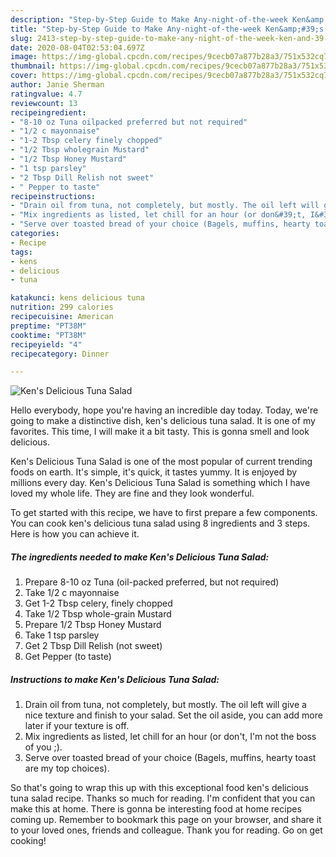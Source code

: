 ```yaml
---
description: "Step-by-Step Guide to Make Any-night-of-the-week Ken&amp;#39;s Delicious Tuna Salad"
title: "Step-by-Step Guide to Make Any-night-of-the-week Ken&amp;#39;s Delicious Tuna Salad"
slug: 2413-step-by-step-guide-to-make-any-night-of-the-week-ken-and-39-s-delicious-tuna-salad
date: 2020-08-04T02:53:04.697Z
image: https://img-global.cpcdn.com/recipes/9cecb07a877b28a3/751x532cq70/kens-delicious-tuna-salad-recipe-main-photo.jpg
thumbnail: https://img-global.cpcdn.com/recipes/9cecb07a877b28a3/751x532cq70/kens-delicious-tuna-salad-recipe-main-photo.jpg
cover: https://img-global.cpcdn.com/recipes/9cecb07a877b28a3/751x532cq70/kens-delicious-tuna-salad-recipe-main-photo.jpg
author: Janie Sherman
ratingvalue: 4.7
reviewcount: 13
recipeingredient:
- "8-10 oz Tuna oilpacked preferred but not required"
- "1/2 c mayonnaise"
- "1-2 Tbsp celery finely chopped"
- "1/2 Tbsp wholegrain Mustard"
- "1/2 Tbsp Honey Mustard"
- "1 tsp parsley"
- "2 Tbsp Dill Relish not sweet"
- " Pepper to taste"
recipeinstructions:
- "Drain oil from tuna, not completely, but mostly. The oil left will give a nice texture and finish to your salad. Set the oil aside, you can add more later if your texture is off."
- "Mix ingredients as listed, let chill for an hour (or don&#39;t, I&#39;m not the boss of you ;)."
- "Serve over toasted bread of your choice (Bagels, muffins, hearty toast are my top choices)."
categories:
- Recipe
tags:
- kens
- delicious
- tuna

katakunci: kens delicious tuna 
nutrition: 299 calories
recipecuisine: American
preptime: "PT38M"
cooktime: "PT38M"
recipeyield: "4"
recipecategory: Dinner

---
```



![Ken&#39;s Delicious Tuna Salad](https://img-global.cpcdn.com/recipes/9cecb07a877b28a3/751x532cq70/kens-delicious-tuna-salad-recipe-main-photo.jpg)

Hello everybody, hope you're having an incredible day today. Today, we're going to make a distinctive dish, ken&#39;s delicious tuna salad. It is one of my favorites. This time, I will make it a bit tasty. This is gonna smell and look delicious.

Ken&#39;s Delicious Tuna Salad is one of the most popular of current trending foods on earth. It's simple, it's quick, it tastes yummy. It is enjoyed by millions every day. Ken&#39;s Delicious Tuna Salad is something which I have loved my whole life. They are fine and they look wonderful.




To get started with this recipe, we have to first prepare a few components. You can cook ken&#39;s delicious tuna salad using 8 ingredients and 3 steps. Here is how you can achieve it.

<!--inarticleads1-->

##### The ingredients needed to make Ken&#39;s Delicious Tuna Salad:

1. Prepare 8-10 oz Tuna (oil-packed preferred, but not required)
1. Take 1/2 c mayonnaise
1. Get 1-2 Tbsp celery, finely chopped
1. Take 1/2 Tbsp whole-grain Mustard
1. Prepare 1/2 Tbsp Honey Mustard
1. Take 1 tsp parsley
1. Get 2 Tbsp Dill Relish (not sweet)
1. Get  Pepper (to taste)




<!--inarticleads2-->

##### Instructions to make Ken&#39;s Delicious Tuna Salad:

1. Drain oil from tuna, not completely, but mostly. The oil left will give a nice texture and finish to your salad. Set the oil aside, you can add more later if your texture is off.
1. Mix ingredients as listed, let chill for an hour (or don&#39;t, I&#39;m not the boss of you ;).
1. Serve over toasted bread of your choice (Bagels, muffins, hearty toast are my top choices).




So that's going to wrap this up with this exceptional food ken&#39;s delicious tuna salad recipe. Thanks so much for reading. I'm confident that you can make this at home. There is gonna be interesting food at home recipes coming up. Remember to bookmark this page on your browser, and share it to your loved ones, friends and colleague. Thank you for reading. Go on get cooking!
